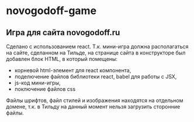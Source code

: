 # novogodoff-game
## Игра для сайта novogodoff.ru
Сделано с использованием react. Т.к. мини-игра должна располагаться на сайте, сделанном на Тильде, на странице сайта в конструкторе был добавлен блок HTML, в который помещены: 

  - корневой html-элемент для react компонента, 
  - поделючение файлов библиотеки react, babel для работы с JSX,
  - js-код мини-игры,
  - поключение файлов css

Файлы шрифтов, файл стилей и изображения находятся на отдельном домене, т.к. в Тильду на данный момент нельзя загрузить сторонние файлы.

